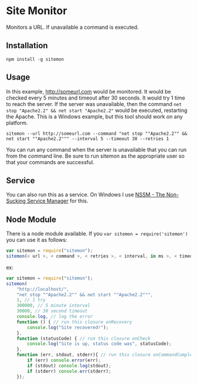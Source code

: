 # Site Monitor

Monitors a URL.  If unavailable a command is executed.

## Installation

`npm install -g sitemon`

## Usage

In this example, http://someurl.com would be monitored.  It would be checked every 5 minutes and timeout after 30 seconds.  It would try 1 time to reach the server.  If the server was unavailable, then the command `net stop "Apache2.2" && net start "Apache2.2"` would be executed, restarting the Apache.  This is a Windows example, but this tool should work on any platform.

`sitemon --url http://someurl.com --command "net stop ""Apache2.2"" && net start ""Apache2.2""" --interval 5 --timeout 30 --retries 1`

You can run any command when the server is unavailable that you can run from the command line.  Be sure to run sitemon as the appropriate user so that your commands are successful.

## Service

You can also run this as a service.  On Windows I use [NSSM - The Non-Sucking Service Manager](http://www.nssm.cc/) for this.

## Node Module

There is a node module available.  If you `var sitemon = require('sitemon')` you can use it as follows:

````javascript
var sitemon = require("sitemon");
sitemon(< url >, < command >, < retries >, < interval, in ms >, < timeout, in ms >, < onError callback, receives err parameter >, < onRecovery callback, no params >, < onCheck callback, receives statusCode parameter >, < onCommandComplete callback, receives err, stdout, stderr params >);
````

ex:

````javascript
var sitemon = require("sitemon");
sitemon(
	"http://localhost/",
	"net stop ""Apache2.2"" && net start ""Apache2.2""",
	1, // 1 try
	300000, // 5 minute interval
	30000, // 30 second timeout
	console.log, // log the error
	function () { // run this closure onRecovery
		console.log("Site recovered!");
	},
	function (statusCode) { // run this closure onCheck
		console.log("Site is up, status code was", statusCode);
	},
	function (err, stdout, stderr){ // run this closure onCommandComplete
		if (err) console.error(err);
		if (stdout) console.log(stdout);
		if (stderr) console.err(stderr);
	});
````